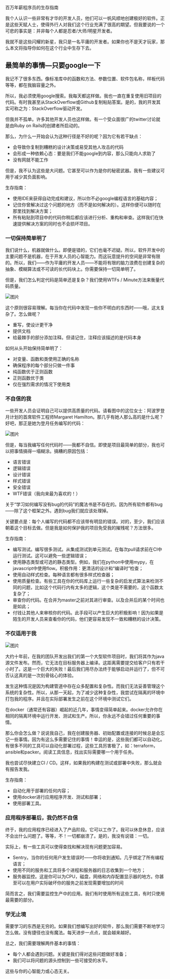 百万年薪程序员的生存指南

我个人认识一些非常有才华的开发人员，他们可以一帆风顺地创建极好的软件。正是这些天赋人士，使得外行人对我们这个行业充满了很高的期望。但我要说的一个可悲的事实是：并非每个人都是忍者/大师/明星开发者。

我就不是这些闪耀的新星，我只是一名平庸的开发者。如果你也不是天才玩家，那么本文将指导你如何在这个行业中生存下去。

## 最简单的事情—只要google一下

我记不了很多东西。像标准库中的函数和方法、参数位置、软件包名称，样板代码等等，都在我脑容量之外。

所以，我必须使用google搜索。我每天都这样做。我也一直在重复使用旧项目的代码。有时我甚至从StackOverflow或Github复制粘贴答案。是的，我的开发其实可称之为：StackOverflow驱动开发。

但我并不孤单。许多其他开发人员也这样做。有一个受众面很广的twitter讨论就是由Ruby on Rails的创建者所启动的。

那么，为什么一开始会认为这种行径是不好的呢？因为它有若干缺点：

- 会导致你复制到糟糕的设计决策或易受其他人攻击的代码
- 会形成一种依赖心态：要是我们不能google到内容，那么只能向人求助了
- 没有网就不能工作

但是，我不认为这些是大问题。它甚至可以作为是你的秘密武器。我有一些建议可用于减少其负面影响。

生存指南：

- 使用IDE来获得自动完成和建议，所以你不必google编程语言的基础内容；
- 记住你曾解决过这个问题的地方（而不是如何解决的）。这样你便可以随时在那里找到解决方案；
- 所有粘贴到项目中的代码你稍后都应该进行分析、重构和审查。这样我们在快速提供解决方案的同时也不会损坏项目。

### 一切保持简单明了

我们说什么，机器就做什么。即便是错的，它们也毫不迟疑。所以，软件开发中的主要问题不是机器，在于开发人员的心智能力。而这玩意提升的空间是非常有限的。所以，我们——作为平庸的开发人员——不能将有限的脑力浪费在创建复杂的抽象、模糊算法或不可读的长代码块上。你需要保持一切简单明了。

但是，我们怎么判定代码是简单还是复杂？我们使用WTFs / Minute方法来衡量代码质量。

![图片](https://mmbiz.qpic.cn/mmbiz_jpg/z1ViaEyjXTiatBHQumIPgWfEtfaibjLFU6zzRRlyqfXDLLia5mRJvq62cO1Dib6KvPiceQuHJZ3ibFGiahianvAeFTuCbdg/640?wx_fmt=jpeg&tp=webp&wxfrom=5&wx_lazy=1&wx_co=1)

这个原则很容易理解。每当你在代码中发现一些你不明白的东西时——哦，这太复杂了。怎么做呢？

- 重写，使设计更干净
- 提供文档
- 给最棘手的部分添加注释。但请记住，注释应该描述的是代码本身

如何从头开始保持简单明了：

- 对变量、函数和类使用正确的名称
- 确保程序的每个部分只做一件事
- 纯函数优于正则函数
- 正则函数优于类
- 仅在强烈需求的情况下使用类

### 不自信的我

一些开发人员会证明自己可以提供高质量的代码。请看图中的这位女士：阿波罗登月计划的首席软件工程师Margaret Hamilton。那几乎有她人那么高的是什么呢？好吧，那正是她为登月任务编写的代码：

![图片](https://mmbiz.qpic.cn/mmbiz_jpg/z1ViaEyjXTiatBHQumIPgWfEtfaibjLFU6zUg3Pxb01HLLGcTrtk1WF4Veia2bCz5n33ibpgbJJVYMnk1b7P33ibIDmg/640?wx_fmt=jpeg&tp=webp&wxfrom=5&wx_lazy=1&wx_co=1)

但是，每当我编写任何代码时——我都不自信。即使是项目最简单的部分，我也可以把事情搞得一塌糊涂。搞糟的原因包括：

- 语言错误
- 逻辑错误
- 设计错误
- 样式错误
- 安全错误
- WTF错误（我向来最为喜欢的！）

关于“学习如何编写没有bug的代码”的魔法书是不存在的。因为所有软件都有bug——除了这个框架之外。遇到bug我们就应该处理掉。

关键要点是：每个人编写的代码都不应该带有明显的错误。对的，至少，我们应该朝着这个目标去做。但是我是如何保护我的项目免受我的摧残呢？方法很多。

生存指南：

- 编写测试。编写很多测试。从集成测试到单元测试。在每次pull请求前在CI中运行测试。这可以避免一些逻辑错误；
- 使用静态类型或可选的静态类型。例如，我们在python中使用mypy，在javascript中使用flow。积极作用：更清洁的设计和“编译时”检查；
- 使用自动样式检查。每种语言都有很多样式检查器；
- 使用质量检查。有些工具在你的代码库上运行一些复杂的启发式算法来检测不同的问题，比如这个代码行内有太多的逻辑，这个类是不需要的，这个函数太复杂了；
- 审查你的代码。在合并为master之前对其进行审查。以及合并后的某个时间也是如此；
- 付钱让其他人来审核你的代码。此手段可以产生巨大的积极影响！因为如果是陌生的开发人员来查看你的代码，他们更容易发现不一致和糟糕的设计决策。

### 不仅适用于我

![图片](https://mmbiz.qpic.cn/mmbiz_jpg/z1ViaEyjXTiatBHQumIPgWfEtfaibjLFU6zWicLavVJ1vZxPDUUCMibTxDwqOwRP0N0W1kSVJOXa75QNMEkGQ4cXZzQ/640?wx_fmt=jpeg&tp=webp&wxfrom=5&wx_lazy=1&wx_co=1)

大约十年前，在我的团队开发出我们的第一个大型软件项目时，我们将其作为java源文件发布。然而，它无法在目标服务器上编译。这距离需要提交给客户只有若干小时了。这是一个巨大的失败！最后我们用尽办法终于能够启动并运行了，但不可否认这真的是一次刻骨铭心的体验。

发生这种情况是因为构建管道中存在众多配置和复杂性。而我们无法妥善管理这个系统的复杂性。所以，从那一天起，为了减少这种复杂性，我尝试在隔离的环境中打包我的程序。并且在实际部署发生之前在这个环境中测试它们。

在docker（通常还有容器）崛起的近几年，事情变得简单起来。docker允许你在相同的隔离环境中运行开发、测试和生产。所以，你永远不会错过任何重要的事情。

那么你会怎么做？说说我自己，我在创建服务器、初始配置或连接的时候总是会忘记一些事情。因为有这么多需要记住的事情！幸运的是，这些我们都可以自动化。有很多不同的工具可以自动化部署过程，这些工具厉害极了，如：terraform，ansible和packer。阅读工具信息，找出实际需要哪一个用于任务。

我也尝试尽快建立CI / CD。这样，如果我的构建在测试或部署中失败，那么就会有报告发我。

生存指南：

- 自动化用于部署的任何内容；
- 使用docker进行应用程序开发、测试和部署；
- 使用部署工具。

### 应用程序部署后，我仍然不自信

终于，我的应用程序已经进入了产品阶段。它可以工作了。我可以休息休息，应该不会出什么问题了。等等，不！一切都崩溃了。是的，我没有说错：一切。

实际上，有一些工具可以使得查找和解决现有问题更加容易。

- Sentry。当你的任何用户发生错误时——你将收到通知。几乎绑定了所有编程语言；
- 使用不同的服务和工具将多个进程和服务器的日志收集到一个地方；
- 服务器监控。这是你可以为CPU，磁盘，网络和内存配置显示器的地方。你甚至可以在用户实际破坏你的服务之前发现需要增加的时间

简而言之，我们需要监控生产中的应用。我们有时使用所有这些工具，有时只使用最需要的部分。

### 学无止境

需要学习的东西是无穷的。如果我们想编写出好的软件，那么我们需要不断地学习怎么做。没有捷径也没有魔法。每天进步一点点，就会越来越好。

总之，我们需要理解两件基本的事情：

- 每个人都会遇到问题。关键是我们得对这些问题做好准备；
- 我们可以将问题的源头控制到一些可接受的水平。

这些与你的心智能力或心态无关。
